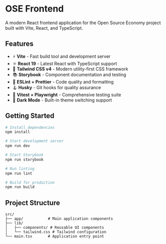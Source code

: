 # OSE Frontend

A modern React frontend application for the Open Source Economy project built with Vite, React, and TypeScript.

## Features

- ⚡ **Vite** - Fast build tool and development server
- ⚛️ **React 19** - Latest React with TypeScript support
- 🎨 **Tailwind CSS v4** - Modern utility-first CSS framework
- 📚 **Storybook** - Component documentation and testing
- 🧹 **ESLint + Prettier** - Code quality and formatting
- 🪝 **Husky** - Git hooks for quality assurance
- 🧪 **Vitest + Playwright** - Comprehensive testing suite
- 🌙 **Dark Mode** - Built-in theme switching support

## Getting Started

```bash
# Install dependencies
npm install

# Start development server
npm run dev

# Start Storybook
npm run storybook

# Run linting
npm run lint

# Build for production
npm run build
```

## Project Structure

```
src/
├── app/           # Main application components
├── lib/
│   ├── components/ # Reusable UI components
│   └── tailwind.css # Tailwind configuration
└── main.tsx       # Application entry point
```
